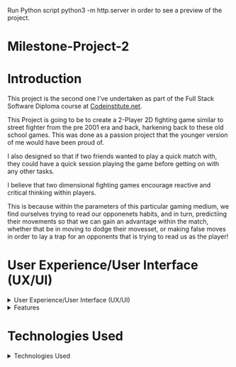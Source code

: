Run Python script python3 -m http.server in order to see a preview of the project.

# Milestone-Project-2

# Introduction
This project is the second one I've undertaken as part of the Full Stack Software Diploma course at [Codeinstitute.net](https://www.CodeInstitute.net).

This Project is going to be to create a 2-Player 2D fighting game similar to street fighter from the pre 2001 era and back, harkening back to these old school games. This was done as a passion project that the younger version of me would have been proud of.

I also designed so that if two friends wanted to play a quick match with, they could have a quick session playing the game before getting on with any other tasks. 

I believe that two dimensional fighting games encourage reactive and critical thinking within players.

This is because within the parameters of this particular gaming medium, we find ourselves trying to read our opponenets habits, and in turn, predictiing their movements so that we can gain an advantage within the match, whether that be in moving to dodge their movesset, or making false moves in order to lay a trap for an opponents that is trying to read us as the player!

# User Experience/User Interface (UX/UI)

<details>
  
  <summary>User Experience/User Interface (UX/UI)</summary>
  
  ### User Stories
  
  ##### First Time Visitor Goals
  As a first time visitor I want:  
  - the control inputs for the game to be clear.  
  - to be immidately engaged and inherently understand what the game is trying to acheive.  
  - the game to function correctly and gameplay to be intuitive.  
  - to be able to play the game on various compatiable different devices in line with the game design.  
  
  ##### Return/frequent Visitor Goals.
  As a return/frequent visitor I want:  
  - to play with friends in a couch co-op setup similar to the older arcade games in order to have that rapport with the opponent within the room. 
  
  ##### Website's Owner Goals.
  As the developer I want:
  - to provide a fun game.
  - to provide a game to stimulate mental function.
  - to encourage continued use of the game.


##### Colour Scheme 
Due to having some free assets that I aqquired online from website [https://itch.io/](https://itch.io/),  I had a clear colour pallette style within the canvas window that I wanted to be the main focus with a combination of Blue, Pinks, soft Reds and other colors in the Pastel style.

With this in mind, the background colour was going to be fairly static in theme with this and I ended up on a pastel pink background color With the game instructions placed above the canvas with the prompt of clicking into the canvas window to load the game. 

I decided to use a free to use font for personal/educational use modeled after the original street fighter font released in 1991. 
![font example](https://i0.wp.com/www.dafontfree.co/wp-content/uploads/2022/04/Street-Fighter-Logo-Font.jpg?resize=940%2C649)

##### Wireframes
  CTRL + Click to open in a new tab. 

</details> 

<details>
# Features

 
  <summary>Features</summary>
  
  ### Responsive  Website
  The website is only set to appear and work on a laptop, or desktop device. And as such, due to the design of the game and my limited knowledge whist creating the game, a conscience decision was made to design the game to only load on devices of this kind. This is due to the game being a two player game required to end User's to play the game against eachother. 

  When an Attempt is made to try and access the game from a Mobile or Tablet device , the website will look at the view port and ask that the player access the website from the desired device as the game may not work as intended and for the best experience, it is to be acceesed in the intended manner. 
    
    
  ![screenshot of iphone](https://github.com/bobshort4bobby4/Flipping-Tiles-Game-PP2/blob/main/assets/media/readmeimages/iphonelandscape-pp2.png)  
    
    
  ### Instruction Page 
  On loading there is listed instructions above the canvas with the four button controls for both players to use ( A,W,D,Space-Bar. and ArrowLeft, ArrowUp, ArroRight, Arrow Down Respectively.)
    
    
  ### Timer
  The timer in the game runs within a loop that checks to determine whether either players health has reduced in to zero therefore stopping the timer, or checks the health of both players at the end of the match to determine who posses mmore health and will then declare this person the victor. 
    
    
  ![a picture of the timer section](https://github.com/bobshort4bobby4/Flipping-Tiles-Game-PP2/blob/main/assets/media/readmeimages/timer-pp2.png)  
    
    
    
  ### Victory message
  When a player fufills one of the win conditions of the game a victory message will appear declaring that player the victor whetehr that be at the end of the timer or a unanimous victory before the timer has run down. 

  In the event that the players Health bar matches, it will be declared a draw once the timer has .run down to zero.


    
    
  ![a picture of the victory screen](https://github.com/bobshort4bobby4/Flipping-Tiles-Game-PP2/blob/main/assets/media/readmeimages/modal-pp2.png)
       
  
  ### Possible Future Features
  It was my original intent to Allow the game to use an opaque overlay in order to be able to play the devce on mobile devices. 

  However during the design process, it became very quickly apprant that allowing the website in a mobile or tablet function would be extremely difficult due to having to map a button overlay on top, and as I had originally designed the game to be playable by two human players without a CPU controlled enemy, I was unfortunately unable to integrate a method to do this over mobile/tablet devices due to not having designed a CPU based opponent in the code. 

  Due to a lack of time, this was not a function that I was able to integrate at this moment in time, however I do plan to revisit this once the course has been completed to be able to design a very basic CPU opponent within the game function and allow players to be able to have a choice between a second player or a CPU opponent. 
  
  </details>    

# Technologies Used
<details>
  <summary>Technologies Used</summary>
  
  #### Languages Used
  
  - HTML5
  - CSS
  - Javascript

#### Applications Used

 - [GitHub](https://github.com/) GitHub is used to store the projects code.
 - [Gitpages](https://pages.github.com/) Gitpages are used to deploy the site.
 - [Chrome Developer Tools](https://developer.chrome.com/docs/devtools/) used for layout and responsive testing.



